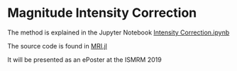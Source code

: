 # Magnitude Intensity Correction

The method is explained in the Jupyter Notebook [Intensity Correction.ipynb](https://github.com/korbinian90/Magnitude-Intensity-Correction/blob/master/Intensity%20Correction.ipynb)

The source code is found in [MRI.jl](https://github.com/korbinian90/MRI.jl/blob/master/src/intensitycorrection.jl)

It will be presented as an ePoster at the ISMRM 2019

